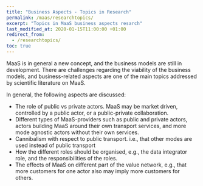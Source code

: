 ```yaml
---
title: "Business Aspects - Topics in Research"
permalink: /maas/researchtopics/
excerpt: "Topics in MaaS business aspects resarch"
last_modified_at: 2020-01-15T11:00:00 +01:00
redirect_from:
  - /researchtopics/
toc: true
---
```


MaaS is in general a new concept, and the business models are still in development. There are challenges regarding the viability of the business models, and business-related aspects are one of the main topics addressed by scientific literature on MaaS.

In general, the following aspects are discussed:
*	The role of public vs private actors. MaaS may be market driven, controlled by a public actor, or a public-private collaboration.
*	Different types of MaaS-providers such as public and private actors, actors building MaaS around their own transport services, and more mode agnostic actors without their own services.
*	Cannibalism with respect to public transport. i.e., that other modes are used instead of public transport
*	How the different roles should be organised, e.g., the data integrator role, and the responsibilities of the roles.
*	The effects of MaaS on different part of the value network, e.g., that more customers for one actor also may imply more customers for others.
